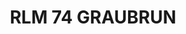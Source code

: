 ---
layout: product
title: "RLM 74 GRAUBRUN"
price: "300" 
desc: "Akrilna boja 17mL"
img_path: "/assets/img/A.MIG-0253.webp"
brand: "AMMO"
available: true
special_offer: false
new: false
soon: false
cat: "020000"
subcat: "020100"
subsubcat: "020101"
sifra: "A.MIG-0253"
popular: false
spec: false
---